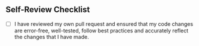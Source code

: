 ## Self-Review Checklist

- [ ] I have reviewed my own pull request and ensured that my code changes are error-free, well-tested, follow best practices and accurately reflect the changes that I have made.

